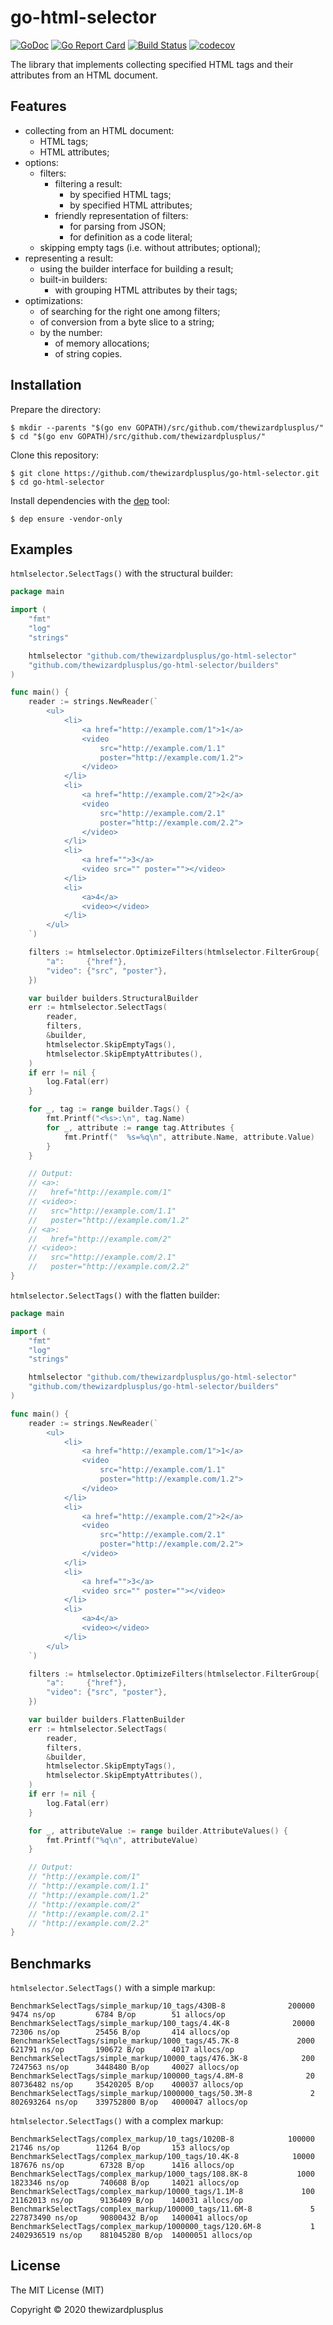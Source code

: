 # go-html-selector

[![GoDoc](https://godoc.org/github.com/thewizardplusplus/go-html-selector?status.svg)](https://godoc.org/github.com/thewizardplusplus/go-html-selector)
[![Go Report Card](https://goreportcard.com/badge/github.com/thewizardplusplus/go-html-selector)](https://goreportcard.com/report/github.com/thewizardplusplus/go-html-selector)
[![Build Status](https://travis-ci.org/thewizardplusplus/go-html-selector.svg?branch=master)](https://travis-ci.org/thewizardplusplus/go-html-selector)
[![codecov](https://codecov.io/gh/thewizardplusplus/go-html-selector/branch/master/graph/badge.svg)](https://codecov.io/gh/thewizardplusplus/go-html-selector)

The library that implements collecting specified HTML tags and their attributes from an HTML document.

## Features

- collecting from an HTML document:
  - HTML tags;
  - HTML attributes;
- options:
  - filters:
    - filtering a result:
      - by specified HTML tags;
      - by specified HTML attributes;
    - friendly representation of filters:
      - for parsing from JSON;
      - for definition as a code literal;
  - skipping empty tags (i.e. without attributes; optional);
- representing a result:
  - using the builder interface for building a result;
  - built-in builders:
    - with grouping HTML attributes by their tags;
- optimizations:
  - of searching for the right one among filters;
  - of conversion from a byte slice to a string;
  - by the number:
    - of memory allocations;
    - of string copies.

## Installation

Prepare the directory:

```
$ mkdir --parents "$(go env GOPATH)/src/github.com/thewizardplusplus/"
$ cd "$(go env GOPATH)/src/github.com/thewizardplusplus/"
```

Clone this repository:

```
$ git clone https://github.com/thewizardplusplus/go-html-selector.git
$ cd go-html-selector
```

Install dependencies with the [dep](https://golang.github.io/dep/) tool:

```
$ dep ensure -vendor-only
```

## Examples

`htmlselector.SelectTags()` with the structural builder:

```go
package main

import (
	"fmt"
	"log"
	"strings"

	htmlselector "github.com/thewizardplusplus/go-html-selector"
	"github.com/thewizardplusplus/go-html-selector/builders"
)

func main() {
	reader := strings.NewReader(`
		<ul>
			<li>
				<a href="http://example.com/1">1</a>
				<video
					src="http://example.com/1.1"
					poster="http://example.com/1.2">
				</video>
			</li>
			<li>
				<a href="http://example.com/2">2</a>
				<video
					src="http://example.com/2.1"
					poster="http://example.com/2.2">
				</video>
			</li>
			<li>
				<a href="">3</a>
				<video src="" poster=""></video>
			</li>
			<li>
				<a>4</a>
				<video></video>
			</li>
		</ul>
	`)

	filters := htmlselector.OptimizeFilters(htmlselector.FilterGroup{
		"a":     {"href"},
		"video": {"src", "poster"},
	})

	var builder builders.StructuralBuilder
	err := htmlselector.SelectTags(
		reader,
		filters,
		&builder,
		htmlselector.SkipEmptyTags(),
		htmlselector.SkipEmptyAttributes(),
	)
	if err != nil {
		log.Fatal(err)
	}

	for _, tag := range builder.Tags() {
		fmt.Printf("<%s>:\n", tag.Name)
		for _, attribute := range tag.Attributes {
			fmt.Printf("  %s=%q\n", attribute.Name, attribute.Value)
		}
	}

	// Output:
	// <a>:
	//   href="http://example.com/1"
	// <video>:
	//   src="http://example.com/1.1"
	//   poster="http://example.com/1.2"
	// <a>:
	//   href="http://example.com/2"
	// <video>:
	//   src="http://example.com/2.1"
	//   poster="http://example.com/2.2"
}
```

`htmlselector.SelectTags()` with the flatten builder:

```go
package main

import (
	"fmt"
	"log"
	"strings"

	htmlselector "github.com/thewizardplusplus/go-html-selector"
	"github.com/thewizardplusplus/go-html-selector/builders"
)

func main() {
	reader := strings.NewReader(`
		<ul>
			<li>
				<a href="http://example.com/1">1</a>
				<video
					src="http://example.com/1.1"
					poster="http://example.com/1.2">
				</video>
			</li>
			<li>
				<a href="http://example.com/2">2</a>
				<video
					src="http://example.com/2.1"
					poster="http://example.com/2.2">
				</video>
			</li>
			<li>
				<a href="">3</a>
				<video src="" poster=""></video>
			</li>
			<li>
				<a>4</a>
				<video></video>
			</li>
		</ul>
	`)

	filters := htmlselector.OptimizeFilters(htmlselector.FilterGroup{
		"a":     {"href"},
		"video": {"src", "poster"},
	})

	var builder builders.FlattenBuilder
	err := htmlselector.SelectTags(
		reader,
		filters,
		&builder,
		htmlselector.SkipEmptyTags(),
		htmlselector.SkipEmptyAttributes(),
	)
	if err != nil {
		log.Fatal(err)
	}

	for _, attributeValue := range builder.AttributeValues() {
		fmt.Printf("%q\n", attributeValue)
	}

	// Output:
	// "http://example.com/1"
	// "http://example.com/1.1"
	// "http://example.com/1.2"
	// "http://example.com/2"
	// "http://example.com/2.1"
	// "http://example.com/2.2"
}
```

## Benchmarks

`htmlselector.SelectTags()` with a simple markup:

```
BenchmarkSelectTags/simple_markup/10_tags/430B-8         	  200000	      9474 ns/op	     6784 B/op	      51 allocs/op
BenchmarkSelectTags/simple_markup/100_tags/4.4K-8        	   20000	     72306 ns/op	    25456 B/op	     414 allocs/op
BenchmarkSelectTags/simple_markup/1000_tags/45.7K-8      	    2000	    621791 ns/op	   190672 B/op	    4017 allocs/op
BenchmarkSelectTags/simple_markup/10000_tags/476.3K-8    	     200	   7247563 ns/op	  3448480 B/op	   40027 allocs/op
BenchmarkSelectTags/simple_markup/100000_tags/4.8M-8     	      20	  80736482 ns/op	 35420205 B/op	  400037 allocs/op
BenchmarkSelectTags/simple_markup/1000000_tags/50.3M-8   	       2	 802693264 ns/op	339752800 B/op	 4000047 allocs/op
```

`htmlselector.SelectTags()` with a complex markup:

```
BenchmarkSelectTags/complex_markup/10_tags/1020B-8       	  100000	     21746 ns/op	    11264 B/op	     153 allocs/op
BenchmarkSelectTags/complex_markup/100_tags/10.4K-8      	   10000	    187676 ns/op	    67328 B/op	    1416 allocs/op
BenchmarkSelectTags/complex_markup/1000_tags/108.8K-8    	    1000	   1823346 ns/op	   740608 B/op	   14021 allocs/op
BenchmarkSelectTags/complex_markup/10000_tags/1.1M-8     	     100	  21162013 ns/op	  9136409 B/op	  140031 allocs/op
BenchmarkSelectTags/complex_markup/100000_tags/11.6M-8   	       5	 227873490 ns/op	 90800432 B/op	 1400041 allocs/op
BenchmarkSelectTags/complex_markup/1000000_tags/120.6M-8 	       1	2402936519 ns/op	881045280 B/op	14000051 allocs/op
```

## License

The MIT License (MIT)

Copyright &copy; 2020 thewizardplusplus

